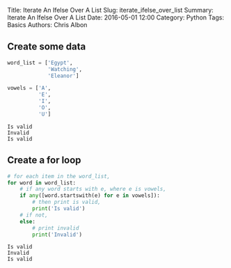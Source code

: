 Title: Iterate An Ifelse Over A List
Slug: iterate_ifelse_over_list
Summary: Iterate An Ifelse Over A List
Date: 2016-05-01 12:00
Category: Python
Tags: Basics
Authors: Chris Albon



## Create some data


```python
word_list = ['Egypt',
             'Watching',
             'Eleanor']

vowels = ['A',
          'E',
          'I',
          'O',
          'U']
```

    Is valid
    Invalid
    Is valid


## Create a for loop


```python
# for each item in the word_list,
for word in word_list:
    # if any word starts with e, where e is vowels,
    if any([word.startswith(e) for e in vowels]):
        # then print is valid,
        print('Is valid')
    # if not,    
    else:
        # print invalid
        print('Invalid')
```

    Is valid
    Invalid
    Is valid

